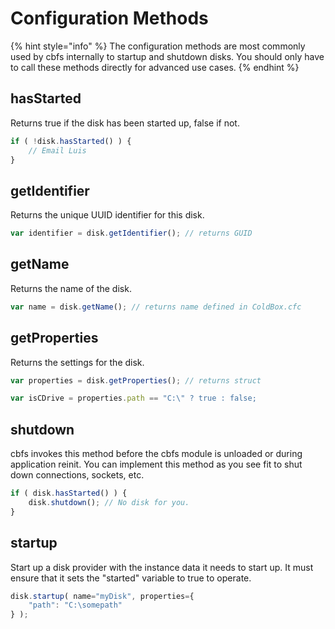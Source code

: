 # Configuration Methods

{% hint style="info" %}
The configuration methods are most commonly used by cbfs internally to startup and shutdown disks. You should only have to call these methods directly for advanced use cases.
{% endhint %}

## hasStarted

Returns true if the disk has been started up, false if not.

```javascript
if ( !disk.hasStarted() ) {
    // Email Luis
}
```

## getIdentifier

Returns the unique UUID identifier for this disk.

```javascript
var identifier = disk.getIdentifier(); // returns GUID
```

## getName

Returns the name of the disk.

```javascript
var name = disk.getName(); // returns name defined in ColdBox.cfc
```

## getProperties

Returns the settings for the disk.

```javascript
var properties = disk.getProperties(); // returns struct

var isCDrive = properties.path == "C:\" ? true : false;
```

## shutdown

cbfs invokes this method before the cbfs module is unloaded or during application reinit. You can implement this method as you see fit to shut down connections, sockets, etc.

```javascript
if ( disk.hasStarted() ) {
    disk.shutdown(); // No disk for you.
}
```

## startup

Start up a disk provider with the instance data it needs to start up. It must ensure that it sets the "started" variable to true to operate.

```javascript
disk.startup( name="myDisk", properties={
    "path": "C:\somepath"
} );
```

